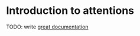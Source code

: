 # Introduction to attentions

TODO: write [great documentation](http://jacobian.org/writing/what-to-write/)

